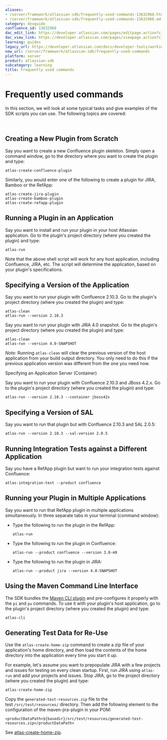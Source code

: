 ```yaml
---
aliases:
- /server/framework/atlassian-sdk/frequently-used-commands-13632968.html
- /server/framework/atlassian-sdk/frequently-used-commands-13632968.md
category: devguide
confluence_id: 13632968
dac_edit_link: https://developer.atlassian.com/pages/editpage.action?cjm=wozere&pageId=13632968
dac_view_link: https://developer.atlassian.com/pages/viewpage.action?cjm=wozere&pageId=13632968
learning: guides
legacy_url: https://developer.atlassian.com/docs/developer-tools/working-with-the-sdk/frequently-used-commands
new_url: /server/framework/atlassian-sdk/frequently-used-commands
platform: server
product: atlassian-sdk
subcategory: learning
title: Frequently used commands
---
```

# Frequently used commands

In this section, we will look at some typical tasks and give examples of the SDK scripts you can use. The following topics are covered:

 

## Creating a New Plugin from Scratch

Say you want to create a new Confluence plugin skeleton. Simply open a command window, go to the directory where you want to create the plugin and type:

    atlas-create-confluence-plugin

Similarly, you would enter one of the following to create a plugin for JIRA, Bamboo or the RefApp:

    atlas-create-jira-plugin
    atlas-create-bamboo-plugin
    atlas-create-refapp-plugin

## Running a Plugin in an Application

Say you want to install and run your plugin in your host Atlassian application. Go to the plugin's project directory (where you created the plugin) and type:

    atlas-run

Note that the above shell script will work for any host application, including Confluence, JIRA, etc. The script will determine the application, based on your plugin's specifications.

## Specifying a Version of the Application

Say you want to run your plugin with Confluence 2.10.3. Go to the plugin's project directory (where you created the plugin) and type:

    atlas-clean
    atlas-run --version 2.10.3

Say you want to run your plugin with JIRA 4.0 snapshot. Go to the plugin's project directory (where you created the plugin) and type:

    atlas-clean
    atlas-run --version 4.0-SNAPSHOT

*Note:* Running `atlas-clean` will clear the previous version of the host application from your build output directory. You only need to do this if the previous application version was different from the one you need now.

Specifying an Application Server (Container)

Say you want to run your plugin with Confluence 2.10.3 and JBoss 4.2.x. Go to the plugin's project directory (where you created the plugin) and type:

    atlas-run --version 2.10.3 --container jboss42x

## Specifying a Version of SAL

Say you want to run that plugin but with Confluence 2.10.3 and SAL 2.0.5:

    atlas-run --version 2.10.3 --sal-version 2.0.5

## Running Integration Tests against a Different Application

Say you have a RefApp plugin but want to run your integration tests against Confluence:

    atlas-integration-test --product confluence

## Running your Plugin in Multiple Applications

Say you want to run that RefApp plugin in multiple applications simultaneously. In three separate tabs in your terminal (command window):

-   Type the following to run the plugin in the RefApp:

        atlas-run

-   Type the following to run the plugin in Confluence:

        atlas-run --product confluence --version 3.0-m9

-   Type the following to run the plugin in JIRA:

        atlas-run --product jira --version 4.0-SNAPSHOT

## Using the Maven Command Line Interface

The SDK bundles the <a href="http://wiki.github.com/mrdon/maven-cli-plugin" class="external-link">Maven CLI plugin</a> and pre-configures it properly with the `pi` and `pu` commands. To use it with your plugin's host application, go to the plugin's project directory (where you created the plugin) and type:

    atlas-cli

## Generating Test Data for Re-Use

Use the `atlas-create-home-zip` command to create a zip file of your application's home directory, and then load the contents of the home directory into the application every time you start it up.

For example, let's assume you want to prepopulate JIRA with a few projects and issues for testing on every clean startup. First, run JIRA using `atlas-run` and add your projects and issues. Stop JIRA, go to the project directory (where you created the plugin) and type:

    atlas-create-home-zip

Copy the `generated-test-resources.zip` file to the test `/src/test/resources/` directory. Then add the following element to the configuration of the maven-jira-plugin in your POM:

    <productDataPath>${basedir}/src/test/resources/generated-test-resources.zip</productDataPath>

See [atlas-create-home-zip](/server/framework/atlassian-sdk/atlas-create-home-zip).







































































































































































































































































































































































































































































































